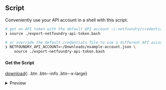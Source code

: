 ## Script

Conveniently use your API account in a shell with this script.

```bash
# get an API token with the default API account ~/.netfoundry/credentials.json
❯ source ./export-netfoundry-api-token.bash
```

```bash
# or override the default credentials file to use a different API account
❯ NETFOUNDRY_API_ACCOUNT=~/Downloads/example-account.json \
    source ./export-netfoundry-api-token.bash
```

#### Get the Script 

[download](/assets/export-netfoundry-api-token.bash){: .btn .btn--info .btn--x-large}

<details>
<summary>Preview</summary>

{% highlight bash %}
{% include export-netfoundry-api-token.bash %}
{% endhighlight %}

</details>  
